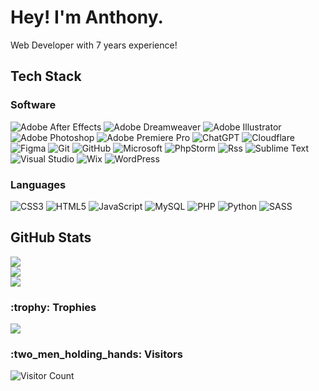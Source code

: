 <h1>Hey! I'm Anthony.</h1>
<p>Web Developer with 7 years experience!</p>

<h2>Tech Stack</h2>
<h3>Software</h3>


![Adobe After Effects](https://img.shields.io/badge/Adobe%20After%20Effects-9999FF.svg?style=for-the-badge&logo=Adobe%20After%20Effects&logoColor=white)
![Adobe Dreamweaver](https://img.shields.io/badge/Adobe%20Dreamweaver-FF61F6.svg?style=for-the-badge&logo=Adobe%20Dreamweaver&logoColor=white)
![Adobe Illustrator](https://img.shields.io/badge/adobe%20illustrator-%23FF9A00.svg?style=for-the-badge&logo=adobe%20illustrator&logoColor=white)
![Adobe Photoshop](https://img.shields.io/badge/adobe%20photoshop-%2331A8FF.svg?style=for-the-badge&logo=adobe%20photoshop&logoColor=white)
![Adobe Premiere Pro](https://img.shields.io/badge/Adobe%20Premiere%20Pro-9999FF.svg?style=for-the-badge&logo=Adobe%20Premiere%20Pro&logoColor=white)
![ChatGPT](https://img.shields.io/badge/chatGPT-74aa9c?style=for-the-badge&logo=openai&logoColor=white)
![Cloudflare](https://img.shields.io/badge/Cloudflare-F38020?style=for-the-badge&logo=Cloudflare&logoColor=white)
![Figma](https://img.shields.io/badge/figma-%23F24E1E.svg?style=for-the-badge&logo=figma&logoColor=white)
![Git](https://img.shields.io/badge/git-%23F05033.svg?style=for-the-badge&logo=git&logoColor=white)
![GitHub](https://img.shields.io/badge/github-%23121011.svg?style=for-the-badge&logo=github&logoColor=white)
![Microsoft](https://img.shields.io/badge/Microsoft-0078D4?style=for-the-badge&logo=microsoft&logoColor=white)
![PhpStorm](https://img.shields.io/badge/phpstorm-143?style=for-the-badge&logo=phpstorm&logoColor=black&color=black&labelColor=darkorchid)
![Rss](https://img.shields.io/badge/rss-F88900?style=for-the-badge&logo=rss&logoColor=white)
![Sublime Text](https://img.shields.io/badge/sublime_text-%23575757.svg?style=for-the-badge&logo=sublime-text&logoColor=important)
![Visual Studio](https://img.shields.io/badge/Visual%20Studio-5C2D91.svg?style=for-the-badge&logo=visual-studio&logoColor=white)
![Wix](https://img.shields.io/badge/wix-000?style=for-the-badge&logo=wix&logoColor=white)
![WordPress](https://img.shields.io/badge/WordPress-%23117AC9.svg?style=for-the-badge&logo=WordPress&logoColor=white)

<h3>Languages</h3>

![CSS3](https://img.shields.io/badge/css3-%231572B6.svg?style=for-the-badge&logo=css3&logoColor=white)
![HTML5](https://img.shields.io/badge/html5-%23E34F26.svg?style=for-the-badge&logo=html5&logoColor=white)
![JavaScript](https://img.shields.io/badge/javascript-%23323330.svg?style=for-the-badge&logo=javascript&logoColor=%23F7DF1E)
![MySQL](https://img.shields.io/badge/mysql-%2300f.svg?style=for-the-badge&logo=mysql&logoColor=white)
![PHP](https://img.shields.io/badge/php-%23777BB4.svg?style=for-the-badge&logo=php&logoColor=white)
![Python](https://img.shields.io/badge/python-3670A0?style=for-the-badge&logo=python&logoColor=ffdd54)
![SASS](https://img.shields.io/badge/SASS-hotpink.svg?style=for-the-badge&logo=SASS&logoColor=white)

<h2>GitHub Stats</h2>

![](https://github-readme-stats.vercel.app/api?username=AnthonyRobert377&theme=tokyonight&hide_border=true&include_all_commits=true&count_private=true)<br/>
![](https://github-readme-streak-stats.herokuapp.com/?user=AnthonyRobert377&theme=tokyonight&hide_border=true)<br/>
![](https://github-readme-stats.vercel.app/api/top-langs/?username=AnthonyRobert377&theme=tokyonight&hide_border=true&include_all_commits=true&count_private=true&layout=compact)

<h3>:trophy: Trophies</h3>

![](https://github-profile-trophy.vercel.app/?username=AnthonyRobert377&theme=tokyonight&no-frame=true&no-bg=true&margin-w=4)

<h3>:two_men_holding_hands: Visitors</h3>

![Visitor Count](https://profile-counter.glitch.me/AnthonyRobert377/count.svg)
